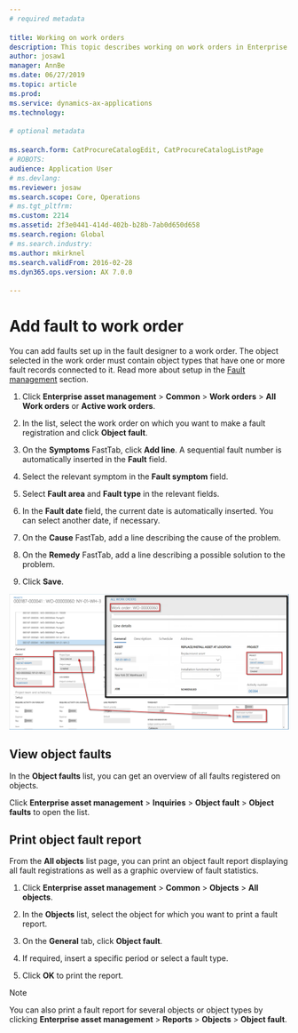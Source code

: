 ```yaml
---
# required metadata

title: Working on work orders
description: This topic describes working on work orders in Enterprise Asset Management.
author: josaw1
manager: AnnBe
ms.date: 06/27/2019
ms.topic: article
ms.prod: 
ms.service: dynamics-ax-applications
ms.technology: 

# optional metadata

ms.search.form: CatProcureCatalogEdit, CatProcureCatalogListPage
# ROBOTS: 
audience: Application User
# ms.devlang: 
ms.reviewer: josaw
ms.search.scope: Core, Operations
# ms.tgt_pltfrm: 
ms.custom: 2214
ms.assetid: 2f3e0441-414d-402b-b28b-7ab0d650d658
ms.search.region: Global
# ms.search.industry: 
ms.author: mkirknel
ms.search.validFrom: 2016-02-28
ms.dyn365.ops.version: AX 7.0.0

---
```



# Add fault to work order

You can add faults set up in the fault designer to a work order. The object selected in the work order must contain object types that have one or more fault records connected to it. Read more about setup in the [Fault management](../setup-for-work-orders/fault-management.md) section.

1. Click **Enterprise asset management** > **Common** > **Work orders** > **All Work orders** or **Active work orders**.

2. In the list, select the work order on which you want to make a fault registration and click **Object fault**.

3. On the **Symptoms** FastTab, click **Add line**. A sequential fault number is automatically inserted in the **Fault** field.

4. Select the relevant symptom in the **Fault symptom** field.

5. Select **Fault area** and **Fault type** in the relevant fields.

6. In the **Fault date** field, the current date is automatically inserted. You can select another date, if necessary.

7. On the **Cause** FastTab, add a line describing the cause of the problem.

8. On the **Remedy** FastTab, add a line describing a possible solution to the problem.

9. Click **Save**.

![Figure 7](media/24-work-orders.png)

## View object faults

In the **Object faults** list, you can get an overview of all faults registered on objects.

Click **Enterprise asset management** > **Inquiries** > **Object fault** > **Object faults** to open the list.

## Print object fault report

From the **All objects** list page, you can print an object fault report displaying all fault registrations as well as a graphic overview of fault statistics.

1. Click **Enterprise asset management** > **Common** > **Objects** > **All objects**.

2. In the **Objects** list, select the object for which you want to print a fault report.

3. On the **General** tab, click **Object fault**.

4. If required, insert a specific period or select a fault type.

5. Click **OK** to print the report.

>[!NOTE]
>You can also print a fault report for several objects or object types by clicking **Enterprise asset management** > **Reports** > **Objects** > **Object fault**.
